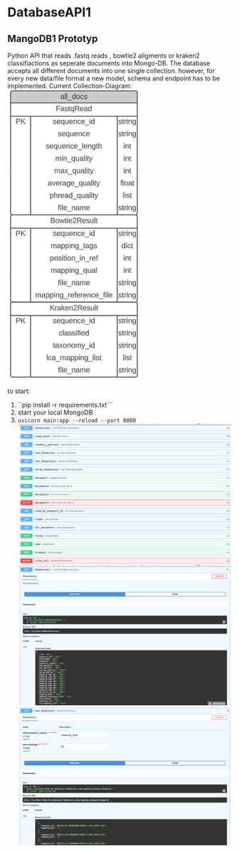 # DatabaseAPI1
## MangoDB1 Prototyp
Python API that reads .fastq reads , bowtie2 aligments or kraken2 classifiactions as seperate documents into Mongo-DB. 
The database accepts all different documents into one single collection. however, 
for every new data/file format a new model, schema and endpoint has to be implemented.
Current Collection-Diagram: 
![one single table: all different kinds of documtens inserted](images/mongoDBV1ERD.png "data model for MongoDB")

to start:  
1. ``pip install -r requirements.txt```
2. start your local MongoDB
3. ```uvicorn main:app --reload --port 8080```
![screenshot of MongoDB1 endpoints](images/screenshot_endpoints_mongoDB1.png "Endpoints of MongoDB1 API")
![screenshot of get all dimensions endpoint](images/screenshot_get_dimensions_mongoDB1.png "screenshot of get all dimensions endpoint")
![screenshot of get one_dimension endpoint](images/screenshot_get_one_dimension_mongoDB1.png "screenshot of get one dimension endpoint")